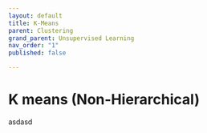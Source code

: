 ```yaml
---
layout: default
title: K-Means
parent: Clustering
grand_parent: Unsupervised Learning
nav_order: "1"
published: false

---
```

# K means	(Non-Hierarchical)

asdasd
